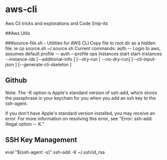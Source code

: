 # aws-cli
Aws Cli tricks and explorations and Code Snip-its

##Aws Utils

###source-file.sh - Utilities for AWS CLI
        Copy file to root dir as a hidden file. ie cp source.sh ~/.source.sh
        Current commands:
          auth    -- Login to aws, assumes default profile
                  --  auth --profile ops
Instances
  start
  start-instances
  --instance-ids <value>
  [--additional-info <value>]
  [--dry-run | --no-dry-run]
  [--cli-input-json <value>]
  [--generate-cli-skeleton <value>]

  ## Github
  Note: The -K option is Apple's standard version of ssh-add, which stores the passphrase in your keychain for you when you add an ssh key to the ssh-agent.

  If you don't have Apple's standard version installed, you may receive an error. For more information on resolving this error, see "Error: ssh-add: illegal option -- K."

  ## SSH Key Management
  eval "$(ssh-agent -s)"
  ssh-add -K ~/.ssh/id_rsa
